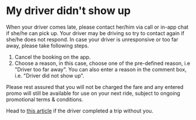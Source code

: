 <h1>My driver didn't show up</h1>

When your driver comes late, please contact her/him via call or in-app chat if she/he can pick up. Your driver may be driving so try to contact again if she/he does not respond. 
In case your driver is unresponsive or too far away, please take following steps.

1. Cancel the booking on the app.
2. Choose a reason, in this case, choose one of the pre-defined reason, i.e "Driver too far away". You can also enter a reason in the comment box, i.e. "Driver did not show up".

Please rest assured that you will not be charged the fare and any entered promo will still be available for use on your next ride, subject to ongoing promotional terms & conditions.

Head to [this article](customer/21-i-wasnt-picked-up-for-my-booking.md) if the driver completed a trip without you.

